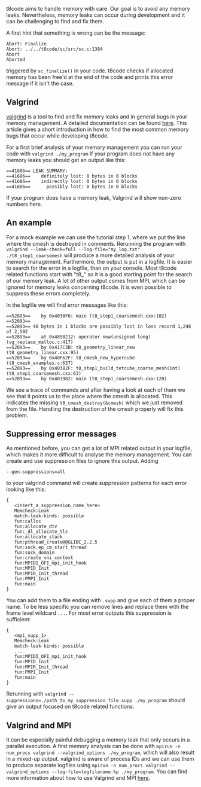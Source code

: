 
t8code aims to handle memory with care. Our goal is to avoid any memory leaks. Nevertheless, memory leaks can occur during development and it can be challenging to find and fix them. 

A first hint that something is wrong can be the message:
```
Abort: Finalize
Abort: ../../t8code/sc/src/sc.c:1384
Abort
Aborted
```
triggered by ```sc_finalize()``` in your code. t8code checks if allocated memory has been free'd at the end of the code and prints this error message if it isn't the case. 

## Valgrind 

[valgrind](https://valgrind.org/) is a tool to find and fix memory leaks and in general bugs in your memory management. A detailed documentation can be found [here](https://valgrind.org/docs/manual/index.html). This article gives a short introduction in how to find the most common memory bugs that occur while developing t8code. 

For a first brief analysis of your memory management you can run your code with ```valgrind ./my_program```
If your program does not have any memory leaks you should get an output like this:
```
==41686== LEAK SUMMARY:
==41686==    definitely lost: 0 bytes in 0 blocks
==41686==    indirectly lost: 0 bytes in 0 blocks
==41686==      possibly lost: 0 bytes in 0 blocks
```

If your program does have a memory leak, Valgrind will show non-zero numbers here. 

## An example
For a mock example we can use the tutorial step 1, where we put the line where the cmesh is destroyed in comments. 
Rerunning the program with ```valgrind --leak-check=full --log-file="my_log.txt" ./t8_step1_coarsemesh``` will produce a more detailed analysis of your memory management. Furthermore, the output is put in a logfile. 
It is easier to search for the error in a logfile, than on your console. Most t8code related functions start with "t8_" so it is a good starting point for the search of our memory leak. A lot of other output comes from MPI, which can be ignored for memory leaks concerning t8code. It is even possible to suppress these errors completely. 

In the logfile we will find error messages like this:
```
==52893==    by 0x4038F6: main (t8_step1_coarsemesh.cxx:102)
==52893== 
==52893== 48 bytes in 1 blocks are possibly lost in loss record 1,248 of 2,592
==52893==    at 0x485B212: operator new(unsigned long) (vg_replace_malloc.c:417)
==52893==    by 0x417C3B: t8_geometry_linear_new (t8_geometry_linear.cxx:95)
==52893==    by 0x40F62F: t8_cmesh_new_hypercube (t8_cmesh_examples.c:637)
==52893==    by 0x40382F: t8_step1_build_tetcube_coarse_mesh(int) (t8_step1_coarsemesh.cxx:63)
==52893==    by 0x403982: main (t8_step1_coarsemesh.cxx:120)
```
We see a trace of commands and after having a look at each of them we see that it points us to the place where the cmesh is allocated. This indicates the missing ```t8_cmesh_destroy(&cmesh)``` which we just removed from the file. Handling the destruction of the cmesh properly will fix this problem. 

## Suppressing error messages
As mentioned before, you can get a lot of MPI related output in your logfile, which makes it more difficult to analyse the memory management. You can create and use suppression files to ignore this output. 
Adding
```
--gen-suppressions=all
```
to your valgrind command will create suppression patterns for each error looking like this:
```
{
   <insert_a_suppression_name_here>
   Memcheck:Leak
   match-leak-kinds: possible
   fun:calloc
   fun:allocate_dtv
   fun:_dl_allocate_tls
   fun:allocate_stack
   fun:pthread_create@@GLIBC_2.2.5
   fun:sock_ep_cm_start_thread
   fun:sock_domain
   fun:create_vni_context
   fun:MPIDI_OFI_mpi_init_hook
   fun:MPID_Init
   fun:MPIR_Init_thread
   fun:PMPI_Init
   fun:main
}
```
You can add them to a file ending with ```.supp``` and give each of them a proper name. 
To be less specific you can remove lines and replace them with the frame level wildcard ```...```. For most error outputs this suppression is sufficient:
```
{
   <mpi_supp_1>
   Memcheck:Leak
   match-leak-kinds: possible
   ...
   fun:MPIDI_OFI_mpi_init_hook
   fun:MPID_Init
   fun:MPIR_Init_thread
   fun:PMPI_Init
   fun:main
}
```
Rerunning with ```valgrind --suppressions=./path_to_my_suppression_file.supp ./my_program``` should give an output focused on t8code related functions. 

## Valgrind and MPI
It can be especially painful debugging a memory leak that only occurs in a parallel execution. A first memory analysis can be done with
```mpirun -n num_procs valgrind --valgrind_options ./my_program```, which will also result in a mixed-up output. 
valgrind is aware of process IDs and we can use them to produce separate logfiles using ```mpirun -n num_procs valgrind --valgrind_options --log-file=logfilename.%p ./my_program```.
You can find more information about how to use Valgrind and MPI [here](https://valgrind.org/docs/manual/mc-manual.html#mc-manual.mpiwrap).


